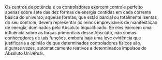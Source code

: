 ﻿Os centros de potência e os controladores exercem controle perfeito apenas sobre sete das dez formas de energia contidas em cada corrente básica do universo; aquelas formas, que estão parcial ou totalmente isentas do seu controle, devem representar os reinos imprevisíveis de manifestação de energia, dominados pelo Absoluto Inqualificado. Se eles exercem uma influência sobre as forças primordiais desse Absoluto, não somos conhecedores de tais funções, embora haja uma leve evidência que justificaria a opinião de que determinados controladores físicos são, algumas vezes, automaticamente reativos a determinados impulsos do Absoluto Universal.
